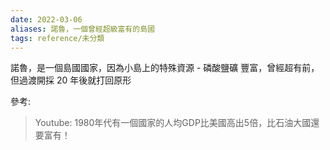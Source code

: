 ```yaml
---
date: 2022-03-06
aliases: 諾魯，一個曾經超級富有的島國
tags: reference/未分類
---
```


諾魯，是一個島國國家，因為小島上的特殊資源 - 磷酸鹽礦 豐富，曾經超有前，但過渡開採 20 年後就打回原形


參考:
>Youtube: 1980年代有一個國家的人均GDP比美國高出5倍，比石油大國還要富有！
